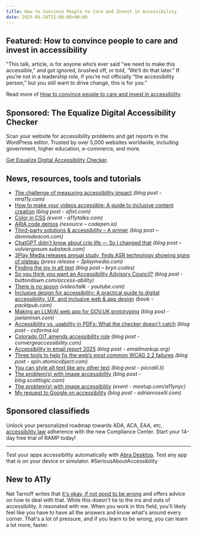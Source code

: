 ```yaml
---
title: How to Convince People to Care and Invest in Accessibility
date: 2025-05-26T12:00:08+00:00
---
```


## Featured: How to convince people to care and invest in accessibility

"This talk, article, is for anyone who’s ever said “we need to make this accessible,” and got ignored, brushed off, or told, “We’ll do that later.” If you’re not in a leadership role, if you’re not officially “the accessibility person,” but you still want to drive change, this is for you."

Read more of [How to convince people to care and invest in accessibility](https://stephaniewalter.design/blog/how-to-convince-people-to-care-and-invest-in-accessibility/).

## Sponsored: The Equalize Digital Accessibility Checker

Scan your website for accessibility problems and get reports in the WordPress editor. Trusted by over 5,000 websites worldwide, including government, higher education, e-commerce, and more.

[Get Equalize Digital Accessibility Checker](https://equalizedigital.com/accessibility-checker/?utm_source=a11yweekly&utm_medium=sponsored).

## News, resources, tools and tutorials

- [The challenge of measuring accessibility impact](https://www.nira11y.com/post/the-4-motivations-for-accessibility-the-big-why) *(blog post - nira11y.com)*
- [How to make your videos accessible: A guide to inclusive content creation](https://afixt.com/how-to-make-your-videos-accessible-a-guide-to-inclusive-content-creation/) *(blog post - afixt.com)*
- [Color in CSS](https://a11ytalks.com/posts/2025-may) *(event - a11ytalks.com)*
- [ARIA code demos](https://codepen.io/collection/rBNWPv?cursor=eyJwYWdlIjozfQ==) *(resource – codepen.io)*
- [Third-party solutions & accessibility – A primer](https://www.dennisdeacon.com/web/accessibility/third-party-solutions-accessibility-a-primer/) *(blog post – dennisdeacon.com)*
- [ChatGPT didn't know about crip life — So I changed that](https://volviergosum.substack.com/p/chatgpt-didnt-know-about-crip-life) *(blog post – volviergosum.substack.com)*
- [3Play Media releases annual study, finds ASR technology showing signs of plateau](https://www.3playmedia.com/blog/2025-asr-report-release/) *(press release – 3playmedia.com)*
- [Finding the joy in alt text](https://bryn.codes/writing/the-joy-in-alt-text/) *(blog post – bryn.codes)*
- [So you think you want an Accessibility Advisory Council?](https://buttondown.com/access-ability/archive/so-you-think-you-want-an-accessibility-advisory/) *(blog post - buttondown.com/access-ability)*
- [There is no spoon](https://www.youtube.com/watch?v=fyRxd072JrA) *(video/talk - youtube.com)*
- [Inclusive design for accessibility: A practical guide to digital accessibility, UX, and inclusive web & app design](https://www.packtpub.com/en-us/product/inclusive-design-for-accessibility-9781835888230) *(book - packtpub.com)*
- [Making an LLM/AI web app for GOV.UK prototyping](https://joelanman.com/posts/llm-ai-prototyping/) *(blog post - joelanman.com)*
- [Accessibility vs. usability in PDFs: What the checker doesn't catch](https://coforma.io/perspectives/accessibility-vs-usability-in-pdfs-what-the-checker-doesn-t-catch) *(blog post - coforma.io)*
- [Colorado OIT amends accessibility rule](https://convergeaccessibility.com/2025/05/21/news_colorado_oit_amends_oit_rule/) *(blog post - convergeaccessibility.com)*
- [Accessibility in email report 2025](https://emailmarkup.org/en/reports/accessibility/2025/) *(blog post - emailmarkup.org)*
- [Three tools to help fix the web’s most common WCAG 2.2 failures](https://spin.atomicobject.com/fix-common-wcag-2-failures/) *(blog post - spin.atomicobject.com)*
- [You can style alt text like any other text](https://piccalil.li/blog/you-can-style-alt-text-like-any-other-text/) *(blog post - piccalil.li)*
- [The problem(s) with image accessibility](https://blog.scottlogic.com/2025/04/23/img-and-accessibility.html) *(blog post - blog.scottlogic.com)*
- [The problem(s) with image accessibility](https://www.meetup.com/a11ynyc/events/307606966/) *(event - meetup.com/a11ynyc)*
- [My request to Google on accessibility](https://adrianroselli.com/2025/05/my-request-to-google-on-accessibility.html) *(blog post - adrianroselli.com)*

## Sponsored classifieds

Unlock your personalized roadmap towards ADA, ACA, EAA, etc, [accessibility law](https://accessibleweb.com/pricing/?utm_source=a11y_weekly&utm_medium=ad&utm_campaign=a11y_top_ad) adherence with the new Compliance Center. Start your 14-day free trial of RAMP today!

---

Test your apps accessibility automatically with [Abra Desktop](http://abra.id/a11ydesktop). Test any app that is on your device or simulator. #SeriousAboutAccessibility

## New to A11y

Nat Tarnoff writes that [it's okay, if not good to be wrong](https://tarnoff.info/2025/05/12/im-wrong-this-is-good/) and offers advice on how to deal with that. While this doesn't tie to the ins and outs of accessibility, it resonated with me. When you work in this field, you'll likely feel like you have to have all the answers and know what's around every corner. That's a lot of pressure, and if you learn to be wrong, you can learn a lot more, faster.
